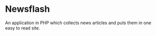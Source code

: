 # Newsflash
An application in PHP which collects news articles and puts them in one easy to read site.

